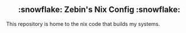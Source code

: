 <h2 align="center">:snowflake: Zebin's Nix Config :snowflake:</h2>

This repository is home to the nix code that builds my systems.
